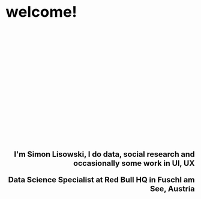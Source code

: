 <span style="color:black;font-weight:700;font-size:40px">welcome!</span>
<br/><br/>
<br/><br/>
<br/><br/>
<br/><br/>
<br/><br/>
<br/><br/>
<br/><br/>
<br/><br/>
<br/><br/>
<br/><br/>
<p style="color:black;font-weight:700;font-size:20px;text-align: right">
    I'm Simon Lisowski, I do data, social research and occasionally some work in UI, UX
</p>
<p style="color:black;font-weight:700;font-size:20px;text-align: right">
    Data Science Specialist at Red Bull HQ in Fuschl am See, Austria
</p>
<br/><br/>